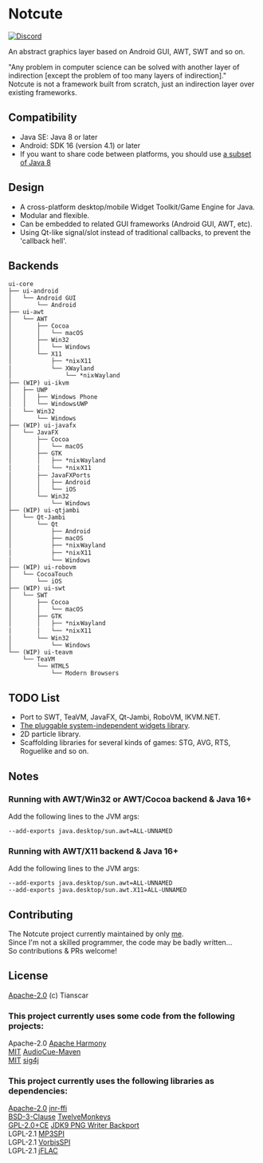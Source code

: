 # Notcute
[![Discord](https://img.shields.io/discord/1062481080202055752?style=for-the-badge&logo=discord)](https://discord.gg/hghED8mWUd)

An abstract graphics layer based on Android GUI, AWT, SWT and so on.

"Any problem in computer science can be solved with another layer of indirection [except the problem of too many layers of indirection]."  
Notcute is not a framework built from scratch, just an indirection layer over existing frameworks.

## Compatibility
- Java SE: Java 8 or later
- Android: SDK 16 (version 4.1) or later
- If you want to share code between platforms, you should use [a subset of Java 8](https://developer.android.com/studio/write/java8-support-table)

## Design
- A cross-platform desktop/mobile Widget Toolkit/Game Engine for Java.
- Modular and flexible.
- Can be embedded to related GUI frameworks (Android GUI, AWT, etc).
- Using Qt-like signal/slot instead of traditional callbacks, to prevent the 'callback hell'.

## Backends
```
ui-core
├── ui-android
│   └── Android GUI
│       └── Android
├── ui-awt
│   └── AWT
│       ├── Cocoa
│       │   └── macOS
│       ├── Win32
│       │   └── Windows
│       └── X11
│           ├── *nix⁄X11
│           └── XWayland
│               └── *nix⁄Wayland
├── (WIP) ui-ikvm
│   ├── UWP
│   │   ├── Windows Phone
│   │   └── Windows⁄UWP
│   └── Win32
│       └── Windows
├── (WIP) ui-javafx
│   └── JavaFX
│       ├── Cocoa
│       │   └── macOS
│       ├── GTK
│       │   ├── *nix⁄Wayland
│       │   └── *nix⁄X11
│       ├── JavaFXPorts
│       │   ├── Android
│       │   └── iOS
│       └── Win32
│           └── Windows
├── (WIP) ui-qtjambi
│   └── Qt-Jambi
│       └── Qt
│           ├── Android
│           ├── macOS
│           ├── *nix⁄Wayland
│           ├── *nix⁄X11
│           └── Windows
├── (WIP) ui-robovm
│   └── CocoaTouch
│       └── iOS
├── (WIP) ui-swt
│   └── SWT
│       ├── Cocoa
│       │   └── macOS
│       ├── GTK
│       │   ├── *nix⁄Wayland
│       │   └── *nix⁄X11
│       └── Win32
│           └── Windows
└── (WIP) ui-teavm
    └── TeaVM
        └── HTML5
            └── Modern Browsers
```

## TODO List
- Port to SWT, TeaVM, JavaFX, Qt-Jambi, RoboVM, IKVM.NET.
- [The pluggable system-independent widgets library](/widgets).
- 2D particle library.
- Scaffolding libraries for several kinds of games: STG, AVG, RTS, Roguelike and so on.

## Notes
### Running with AWT/Win32 or AWT/Cocoa backend & Java 16+
Add the following lines to the JVM args:
```
--add-exports java.desktop/sun.awt=ALL-UNNAMED
```
### Running with AWT/X11 backend & Java 16+
Add the following lines to the JVM args: 
```
--add-exports java.desktop/sun.awt=ALL-UNNAMED
--add-exports java.desktop/sun.awt.X11=ALL-UNNAMED
```

## Contributing
The Notcute project currently maintained by only [me](https://github.com/Tianscar).  
Since I'm not a skilled programmer, the code may be badly written...  
So contributions & PRs welcome!

## License
[Apache-2.0](LICENSE) (c) Tianscar

### This project currently uses some code from the following projects:
Apache-2.0 [Apache Harmony](https://harmony.apache.org)  
[MIT](https://github.com/philfrei/AudioCue-maven/blob/main/LICENSE) [AudioCue-Maven](https://github.com/philfrei/AudioCue-maven)  
[MIT](https://github.com/msteinbeck/sig4j/blob/master/LICENSE) [sig4j](https://github.com/msteinbeck/sig4j)
### This project currently uses the following libraries as dependencies:
[Apache-2.0](https://github.com/jnr/jnr-ffi/blob/master/LICENSE) [jnr-ffi](https://github.com/jnr/jnr-ffi)  
[BSD-3-Clause](https://github.com/haraldk/TwelveMonkeys/blob/master/LICENSE.txt) [TwelveMonkeys](http://haraldk.github.io/TwelveMonkeys/)  
[GPL-2.0+CE](https://github.com/gredler/jdk9-png-writer-backport/blob/master/LICENSE) [JDK9 PNG Writer Backport](https://github.com/gredler/jdk9-png-writer-backport)  
LGPL-2.1 [MP3SPI](https://mvnrepository.com/artifact/com.googlecode.soundlibs/mp3spi/1.9.5.4)  
LGPL-2.1 [VorbisSPI](https://mvnrepository.com/artifact/com.googlecode.soundlibs/vorbisspi/1.0.3.3)  
LGPL-2.1 [jFLAC](https://jflac.sourceforge.net)
